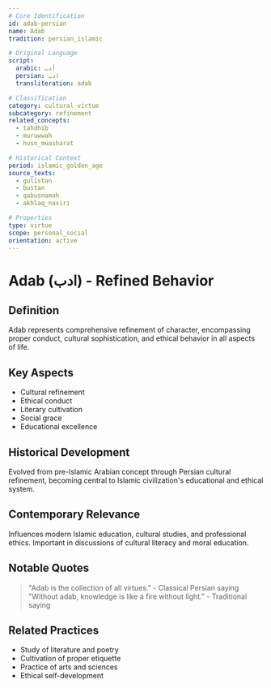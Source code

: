 ```yaml
---
# Core Identification
id: adab-persian
name: Adab
tradition: persian_islamic

# Original Language
script:
  arabic: أدب
  persian: ادب
  transliteration: adab

# Classification
category: cultural_virtue
subcategory: refinement
related_concepts:
  - tahdhib
  - muruwwah
  - husn_muasharat

# Historical Context
period: islamic_golden_age
source_texts:
  - gulistan
  - bustan
  - qabusnamah
  - akhlaq_nasiri

# Properties
type: virtue
scope: personal_social
orientation: active
---
```


# Adab (ادب) - Refined Behavior

## Definition
Adab represents comprehensive refinement of character, encompassing proper conduct, cultural sophistication, and ethical behavior in all aspects of life.

## Key Aspects
- Cultural refinement
- Ethical conduct
- Literary cultivation
- Social grace
- Educational excellence

## Historical Development
Evolved from pre-Islamic Arabian concept through Persian cultural refinement, becoming central to Islamic civilization's educational and ethical system.

## Contemporary Relevance
Influences modern Islamic education, cultural studies, and professional ethics. Important in discussions of cultural literacy and moral education.

## Notable Quotes
> "Adab is the collection of all virtues." - Classical Persian saying
> "Without adab, knowledge is like a fire without light." - Traditional saying

## Related Practices
- Study of literature and poetry
- Cultivation of proper etiquette
- Practice of arts and sciences
- Ethical self-development